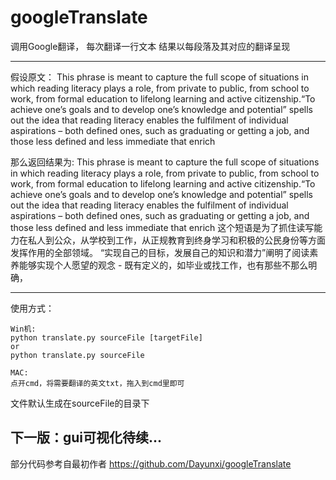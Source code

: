 # googleTranslate

调用Google翻译， 每次翻译一行文本
结果以每段落及其对应的翻译呈现

-----

假设原文：
This phrase is meant to capture the full scope of situations in which reading literacy plays a role, from private to public, from school to work, from formal education to lifelong learning and active citizenship.“To achieve one’s goals and to develop one’s knowledge and potential” spells out the idea that reading literacy enables the fulfilment of individual aspirations – both defined ones, such as graduating or getting a job, and those less defined and less immediate that enrich

那么返回结果为:
This phrase is meant to capture the full scope of situations in which reading literacy plays a role, from private to public, from school to work, from formal education to lifelong learning and active citizenship.“To achieve one’s goals and to develop one’s knowledge and potential” spells out the idea that reading literacy enables the fulfilment of individual aspirations – both defined ones, such as graduating or getting a job, and those less defined and less immediate that enrich
这个短语是为了抓住读写能力在私人到公众，从学校到工作，从正规教育到终身学习和积极的公民身份等方面发挥作用的全部领域。 “实现自己的目标，发展自己的知识和潜力”阐明了阅读素养能够实现个人愿望的观念 - 既有定义的，如毕业或找工作，也有那些不那么明确，

-----

使用方式：
```dos
Win机:
python translate.py sourceFile [targetFile]
or
python translate.py sourceFile

MAC:
点开cmd，将需要翻译的英文txt，拖入到cmd里即可
```
文件默认生成在sourceFile的目录下


下一版：gui可视化待续...
-----
部分代码参考自最初作者 https://github.com/Dayunxi/googleTranslate
